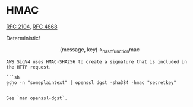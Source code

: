 # HMAC

[RFC 2104](https://datatracker.ietf.org/doc/html/rfc2104), [RFC 4868](https://datatracker.ietf.org/doc/html/rfc4868)

Deterministic!

$$
\text{(message, key)} \rightarrow_\text{hashfunction} \text{mac}
$$

~~~admonish info title="AWS SigV4"
AWS SigV4 uses HMAC-SHA256 to create a signature that is included in the HTTP request.
~~~

~~~admonish example title="OpenSSL"
```sh
echo -n "someplaintext" | openssl dgst -sha384 -hmac "secretkey"
```

See `man openssl-dgst`.
~~~
